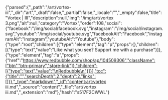 {"parsed":{"_path":"/art/vortex-iii","_dir":"art","_draft":false,"_partial":false,"_locale":"","_empty":false,"title":"Vortex | III","description":null,"img":"/img/art/vortex 3.png","alt":null,"category":"Vortex","order":108,"social":{"facebook":"/img/social/facebook.svg","instagram":"/img/social/instagram.svg","youtube":"/img/social/youtube.svg","facebookAlt":"Facebook","instagramAlt":"Instagram","youtubeAlt":"Youtube"},"body":{"type":"root","children":[{"type":"element","tag":"p","props":{},"children":[{"type":"text","value":"Like what you see? Support me with a purchase"}]},{"type":"element","tag":"a","props":{"href":"https://www.redbubble.com/shop/ap/104509306","className":["btn","btn-primary","store-link"]},"children":[{"type":"text","value":"\nRedbubble\n"}]}],"toc":{"title":"","searchDepth":2,"depth":2,"links":[]}},"_type":"markdown","_id":"content:art:vortex iii.md","_source":"content","_file":"art/vortex iii.md","_extension":"md"},"hash":"s517F2CWWL"}